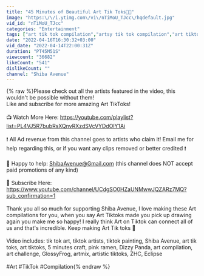 ```yaml
---
title: "45 Minutes of Beautiful Art Tik Toks🎨✨"
image: "https:\/\/i.ytimg.com\/vi\/nTiMoU_TJcc\/hqdefault.jpg"
vid_id: "nTiMoU_TJcc"
categories: "Entertainment"
tags: ["art tik tok compilation","artsy tik tok compilation","art tiktok compilation"]
date: "2022-04-16T16:30:32+03:00"
vid_date: "2022-04-14T22:00:31Z"
duration: "PT45M51S"
viewcount: "36682"
likeCount: "541"
dislikeCount: ""
channel: "Shiba Avenue"
---
```

{% raw %}Please check out all the artists featured in the video, this wouldn't be possible without them!<br />Like and subscribe for more amazing Art TikToks!<br /><br />📺  Watch More Here: <a rel="nofollow" target="blank" href="https://youtube.com/playlist?list=PL4VJ5R7bubRsXQnvRXzdSVcVYDdOlY1Ai">https://youtube.com/playlist?list=PL4VJ5R7bubRsXQnvRXzdSVcVYDdOlY1Ai</a><br /><br />❗ All Ad revenue from this channel goes to artists who claim it! Email me for help regarding this, or if you want any clips removed or better credited ❗<br /><br />🌟 Happy to help: ShibaAvenue@Gmail.com (this channel does NOT accept paid promotions of any kind)<br /><br />🥺  Subscribe Here: <a rel="nofollow" target="blank" href="https://www.youtube.com/channel/UCdgSO0HZaUNMwwJQZARz7MQ?sub_confirmation=1">https://www.youtube.com/channel/UCdgSO0HZaUNMwwJQZARz7MQ?sub_confirmation=1</a><br /><br />Thank you all so much for supporting Shiba Avenue, I love making these Art compilations for you, when you say Art Tiktoks made you pick up drawing again you make me so happy! I really think Art on Tiktok can connect all of us and that's incredible. Keep making Art Tik toks 🎨<br /><br />Video includes: tik tok art, tiktok artists, tiktok painting, Shiba Avenue, art tik toks, art tiktoks, 5 minutes craft, pink ramen, Dizzy Panda, art compilation, art challenge, GlossyFrog, artmix, artistic tiktoks, ZHC, Eclipse<br /><br />#Art #TikTok #Compilation{% endraw %}
